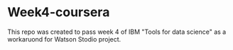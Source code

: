 # Week4-coursera
This repo was created to pass week 4 of IBM "Tools for data science" as a workaruond for Watson Stodio project.
